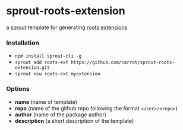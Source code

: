 # sprout-roots-extension

a [sprout](http://github.com/carrot/sprout) template for generating [roots extensions](http://roots.cx/docs/extensions)

### Installation

- `npm install sprout-cli -g`
- `sprout add roots-ext https://github.com/carrot/sprout-roots-extension.git`
- `sprout new roots-ext myextension`

### Options

- **name** (name of template)
- **repo** (name of the github repo following the format `<user>/<repo>`)
- **author** (name of the package author)
- **description** (a short description of the template)
